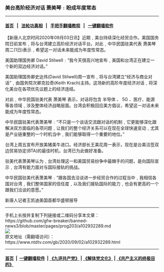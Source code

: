 ### 美台高阶经济对话  萧美琴﹕盼成年度常态
------------------------

#### [首页](https://github.com/gfw-breaker/banned-news3/blob/master/README.md) &nbsp;&nbsp;|&nbsp;&nbsp; [法轮功真相](https://github.com/begood0513/basic/blob/master/README.md)  &nbsp;&nbsp;|&nbsp;&nbsp; [手把手翻墙教程](https://github.com/gfw-breaker/guides/wiki)  &nbsp;&nbsp;|&nbsp;&nbsp; [一键翻墙软件](https://github.com/gfw-breaker/nogfw/blob/master/README.md)  



<div><div class="post_content" itemprop="articleBody">
 <p>
  【新唐人北京时间2020年09月03日讯】近期﹐美台持续深化经贸合作。美国国务院日前宣布﹐将与台湾建立高阶经济对话平台。对此﹐中华民国驻美代表
  <ok href="https://www.ntdtv.com/gb/萧美琴.htm">
   萧美琴
  </ok>
  周二(1日)表示﹐希望这一对话未来能成为年度性常态。
 </p>
 <p>
  美国助理国务卿 David Stilwell﹕“我今天很高兴地宣布﹐美国和台湾正在建立一个新的双边经济对话。”
 </p>
 <p>
  美国助理国务卿史达伟(David Stilwell)周一宣布﹐将与台湾建立“经济与商业对话”﹐由国务院次卿克拉奇(Keith Krach)主持。这场新的高阶年度经济对话﹐将深化美台在各项优先议题上的经济连结。
 </p>
 <p>
  对此﹐中华民国驻美代表
  <ok href="https://www.ntdtv.com/gb/萧美琴.htm">
   萧美琴
  </ok>
  表示，对话将包含
  <ok href="https://www.ntdtv.com/gb/半导体.htm">
   半导体
  </ok>
  、
  <ok href="https://www.ntdtv.com/gb/5g.htm">
   5G
  </ok>
  、医疗、能源等各领域﹐涉及整体经济战略层面。台湾会积极回应美方倡议，希望这一对话未来能成为年度性常态。
 </p>
 <p>
  中华民国驻美代表萧美琴﹕“不只是一个谈话交流跟对话的机制﹐它更能够深化跟解决双方面临的各项问题﹐让我们的整个经济关系可以在现在全球快速变动﹐尤其是产业链重整的一个时机当中﹐我们能够取得一个重要的地位。”
 </p>
 <p>
  台湾上周五宣布开放美猪美牛进口。经济部长王美花周一表示，现在是台美洽签双边贸易协定(BTA)的最佳时机，台湾已为此做好准备。
 </p>
 <p>
  驻美代表萧美琴认为﹐台湾处理这一和美国贸易纷争中最棘手的问题，是向国际宣示﹐台湾有能力面对与国际接轨的挑战。
 </p>
 <p>
  中华民国驻美代表萧美琴﹕“跟各国去洽谈进一步经贸合作的过程当中﹐我相信各国对台湾﹐我们整体国家的信任度﹐以及我们接轨国际的能力﹐也会有更高的一个跟我们洽谈的意愿。”
 </p>
 <p>
  新唐人记者王凯迪美国首都华盛顿报导
 </p>
 <div class="single_ad">
 </div>
</div>
</div>
<hr/>
手机上长按并复制下列链接或二维码分享本文章：<br/>
https://github.com/gfw-breaker/banned-news3/blob/master/pages/prog203/a102932289.md <br/>
<a href='https://github.com/gfw-breaker/banned-news3/blob/master/pages/prog203/a102932289.md'><img src='https://github.com/gfw-breaker/banned-news3/blob/master/pages/prog203/a102932289.md.png'/></a> <br/>
原文地址（需翻墙访问）：https://www.ntdtv.com/gb/2020/09/02/a102932289.html


------------------------
#### [首页](https://github.com/gfw-breaker/banned-news3/blob/master/README.md) &nbsp;|&nbsp; [一键翻墙软件](https://github.com/gfw-breaker/nogfw/blob/master/README.md) &nbsp;| [《九评共产党》](https://github.com/gfw-breaker/9ping.md/blob/master/README.md#九评之一评共产党是什么) | [《解体党文化》](https://github.com/gfw-breaker/jtdwh.md/blob/master/README.md) | [《共产主义的终极目的》](https://github.com/gfw-breaker/gczydzjmd.md/blob/master/README.md)


<img src='http://gfw-breaker.win/banned-news3/pages/prog203/a102932289.md' width='0px' height='0px'/>